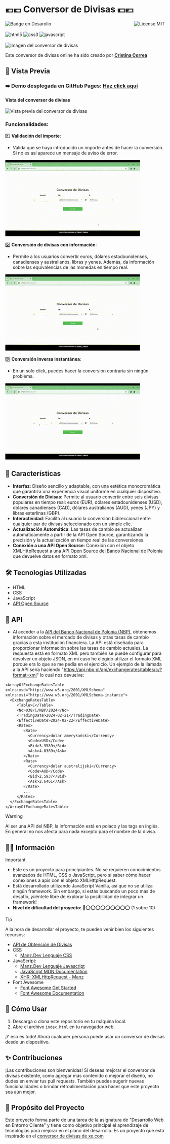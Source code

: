 # 💶💷 Conversor de Divisas 💵💴 
![Badge en Desarollo](https://img.shields.io/badge/STATUS-FINALIZADO-violet)
<img align="right" alt="License MIT" src="https://img.shields.io/badge/LICENSE-MIT-green" /> <br/><br/>
<img alt="html5" src="https://img.shields.io/badge/-HTML5-E34F26?style=flat-square&logo=html5&logoColor=white" />
<img alt="css3" src="https://img.shields.io/badge/-CSS3-1572B6?style=flat-square&logo=css3&logoColor=white" />
<img alt="javascript" src="https://img.shields.io/badge/-JavaScript-F7DF1E?style=flat-square&logo=javascript&logoColor=black" />
<br/><br/>
![Imagen del conversor de divisas](https://github.com/CrisCorreaS/conversor-de-divisas/blob/main/img/visualizaci%C3%B3n/conversor-vista.png)

Este conversor de divisas online ha sido creado por **[Cristina Correa](https://www.linkedin.com/in/cristina-correa-segade/)**

## 👀 Vista Previa

### ➡️ **Demo desplegada en GitHub Pages:** **[Haz click aquí](https://criscorreas.github.io/conversor-de-divisas/)**

#### Vista del conversor de divisas
![Vista previa del conversor de divisas](https://github.com/CrisCorreaS/conversor-de-divisas/blob/main/img/visualizaci%C3%B3n/conversor-vista.png)

### Funcionalidades:
 1️⃣ **Validación del importe**:
  - Valida que se haya introducido un importe antes de hacer la conversión. Si no es así aparece un mensaje de aviso de error.
    
 ![Vista previa de las funcionalidades del conversor](https://github.com/CrisCorreaS/conversor-de-divisas/blob/main/video/feature1.gif)

 2️⃣ **Conversión de divisas con información**:
  - Permite a los usuarios convertir euros, dólares estadounidenses, canadienses y australianos, libras y yenes. Además, da información sobre las equivalencias de las monedas en tiempo real.
    
 ![Vista previa de las funcionalidades del conversor](https://github.com/CrisCorreaS/conversor-de-divisas/blob/main/video/feature2.gif)

3️⃣ **Conversión inversa instantánea**:
 - En un solo click, puedes hacer la conversión contraria sin ningún problema.
   
 ![Vista previa de las funcionalidades del conversor](https://github.com/CrisCorreaS/conversor-de-divisas/blob/main/video/feature3.gif)

## 🌱 Características

- **Interfaz**: Diseño sencillo y adaptable, con una estética monocromática que garantiza una experiencia visual uniforme en cualquier dispositivo.
- **Conversión de Divisas**: Permite al usuario convertir entre seis divisas populares en tiempo real: euros (EUR), dólares estadounidenses (USD), dólares canadienses (CAD), dólares australianos (AUD), yenes (JPY) y libras esterlinas (GBP).
- **Interactividad**: Facilita al usuario la conversión bidireccional entre cualquier par de divisas seleccionado con un simple clic.
- **Actualización Automática**: Las tasas de cambio se actualizan automáticamente a partir de la API Open Source, garantizando la precisión y la actualización en tiempo real de las conversiones.
- **Conexión a una API Open Source**: Conexión con el objeto XMLHttpRequest a una [API Open Source del Banco Nacional de Polonia](https://api.nbp.pl/) que devuelve datos en formato xml.
 
## 🛠️ Tecnologías Utilizadas

- HTML
- CSS
- JavaScript
- [API Open Source](https://api.nbp.pl/api/exchangerates/tables/c/?format=xml)

## 🤖 API
- Al acceder a la [API del Banco Nacional de Polonia (NBP)](https://api.nbp.pl/), obtenemos información sobre el mercado de divisas y otras tasas de cambio gracias a esta institución financiera. La API está diseñada para proporcionar información sobre las tasas de cambio actuales. La respuesta está en formato XML pero también se puede configurar para devolver un objeto JSON, en mi caso he elegido utilizar el formato XML porque era lo que se me pedía en el ejercicio. Un ejemplo de la llamada a la API sería haciendo "https://api.nbp.pl/api/exchangerates/tables/c/?format=xml" lo cual nos devuelve:
 ```
<ArrayOfExchangeRatesTable xmlns:xsd="http://www.w3.org/2001/XMLSchema" xmlns:xsi="http://www.w3.org/2001/XMLSchema-instance">
   <ExchangeRatesTable>
      <Table>C</Table>
      <No>038/C/NBP/2024</No>
      <TradingDate>2024-02-21</TradingDate>
      <EffectiveDate>2024-02-22</EffectiveDate>
      <Rates>
         <Rate>
           <Currency>dolar amerykański</Currency>
           <Code>USD</Code>
           <Bid>3.9589</Bid>
           <Ask>4.0389</Ask>
         </Rate>
         <Rate>
           <Currency>dolar australijski</Currency>
           <Code>AUD</Code>
           <Bid>2.5937</Bid>
           <Ask>2.6461</Ask>
         </Rate>
         ...
      </Rates>
   </ExchangeRatesTable>
</ArrayOfExchangeRatesTable>
 ```
> [!WARNING]
> Al ser una API del NBP, la información está en polaco y las tags en inglés. En general no nos afecta para nada excepto para el nombre de la divisa.

## 🔎💡 Información
> [!IMPORTANT]
> - Este es un proyecto para principiantes. No se requieren conocimientos avanzados de HTML, CSS o JavaScript, pero sí saber cómo hacer conexiones a apis con el objeto XMLHttpRequest.
> - Está desarrollado utilizando JavaScript Vanilla, así que no se utiliza ningún framework. Sin embargo, si estás buscando un poco más de desafío, ¡siéntete libre de explorar la posibilidad de integrar un framework!
> - **Nivel de dificultad del proyecto:** 🔴⭕⭕⭕⭕⭕⭕⭕⭕⭕ (1 sobre 10)

> [!TIP]
> A la hora de desarrollar el proyecto, te pueden venir bien los siguientes recursos:
> - [API de Obtención de Divisas](https://api.nbp.pl/)
> - CSS
>    - [Manz.Dev Lenguaje CSS](https://lenguajecss.com/css/)
> - JavaScript:
>    - [Manz.Dev Lenguaje Javascript](https://lenguajejs.com/javascript/)
>    - [JavaScript MDN Documentation](https://developer.mozilla.org/en-US/docs/Web/JavaScript)
>    - [XHR: XMLHttpRequest - Manz](https://lenguajejs.com/javascript/peticiones-http/xhr/)
> - Font Awesome
>    - [Font Awesome Get Started](https://fontawesome.com/docs/web/setup/get-started)
>    - [Font Awesome Documentation](https://fontawesome.com/v5/docs/web/reference-icons/)

## 📓 Cómo Usar

1. Descarga o clona este repositorio en tu máquina local.
2. Abre el archivo `index.html` en tu navegador web.

¡Y eso es todo! Ahora cualquier persona puede usar un conversor de divisas desde un dispositivo.

## ✨ Contribuciones

¡Las contribuciones son bienvenidas! Si deseas mejorar el conversor de divisas existente, como agregar más contenido o mejorar el diseño, no dudes en enviar tus pull requests. También puedes sugerir nuevas funcionalidades o brindar retroalimentación para hacer que este proyecto sea aún mejor.

## 🎯 Propósito del Proyecto

Este proyecto forma parte de una tarea de la asignatura de "Desarrollo Web en Entorno Cliente" y tiene como objetivo principal el aprendizaje de tecnologías para mejorar en el plano del desarrollo. Es un proyecto que está inspirado en el [conversor de divisas de xe.com](https://www.xe.com/es/currencyconverter/)
